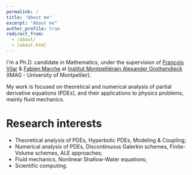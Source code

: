 ```yaml
---
permalink: /
title: "About me"
excerpt: "About me"
author_profile: true
redirect_from: 
  - /about/
  - /about.html
---
```


I'm a Ph.D. candidate in Mathematics, under the supervision of [François Vilar](https://francois-vilar.pagesperso-orange.fr) & [Fabien Marche](https://imag.umontpellier.fr/~marche/) at [Institut Montpelliérain Alexander Grothendieck](https://imag.umontpellier.fr) (IMAG - University of Montpellier).

My work is focused on theoretical and numerical analysis of partial derivative equations (PDEs), and their applications to physics problems, mainly fluid mechanics.

Research interests
======
- Theoretical analysis of PDEs, Hyperbolic PDEs, Modeling & Coupling;
- Numerical analysis of PDEs, Discontinuous Galerkin schemes, Finite-Volume schemes, ALE approaches;
- Fluid mechanics, Nonlinear Shallow-Water equations;
- Scientific computing.



